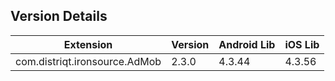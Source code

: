 ## Version Details

| Extension | Version | Android Lib | iOS Lib |
| --- | --- | --- | --- |
| com.distriqt.ironsource.AdMob | 2.3.0 | 4.3.44 | 4.3.56 |

